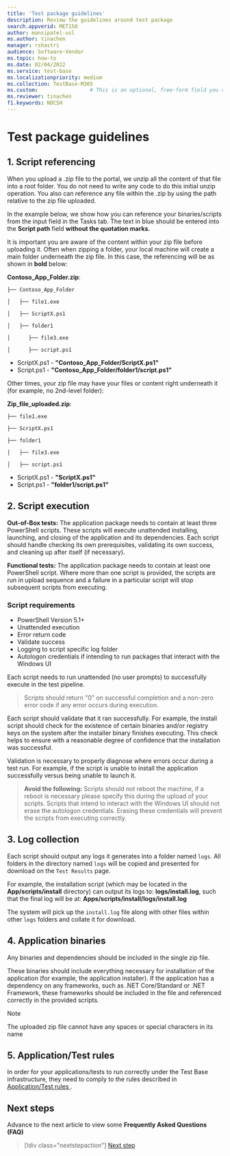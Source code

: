 ```yaml
---
title: 'Test package guidelines'
description: Review the guidelines around test package
search.appverid: MET150
author: mansipatel-usl
ms.author: tinachen
manager: rshastri
audience: Software-Vendor
ms.topic: how-to
ms.date: 02/04/2022
ms.service: test-base
ms.localizationpriority: medium
ms.collection: TestBase-M365
ms.custom:                 # This is an optional, free-form field you can use to define your own collection of articles. If you have more than one value, format as a bulleted list. This field truncates to something like 144 characters (inclusive of spaces) so keep it short.
ms.reviewer: tinachen
f1.keywords: NOCSH
---
```

# Test package guidelines

## 1. Script referencing

When you upload a .zip file to the portal, we unzip all the content of that file into a root folder. You do not need to write any code to do this initial unzip operation. You also can reference any file within the .zip by using the path relative to the zip file uploaded.

In the example below, we show how you can reference your binaries/scripts from the input field in the Tasks tab. The text in blue should be entered into the **Script path** field **without the quotation marks.**

It is important you are aware of the content within your zip file before uploading it. Often when zipping a folder, your local machine will create a main folder underneath the zip file. In this case, the referencing will be as shown in **bold** below:

**Contoso_App_Folder.zip**:

```console
├── Contoso_App_Folder

│   ├── file1.exe

│   ├── ScriptX.ps1

│   ├── folder1

│      ├── file3.exe

│      ├── script.ps1
```

- ScriptX.ps1 - **"Contoso_App_Folder/ScriptX.ps1"**
- Script.ps1 - **"Contoso_App_Folder/folder1/script.ps1"**

Other times, your zip file may have your files or content right underneath it (for example, no 2nd-level folder):

**Zip_file_uploaded.zip**:

```console
├── file1.exe

├── ScriptX.ps1

├── folder1

│   ├── file3.exe

│   ├── script.ps1
```

- ScriptX.ps1 - **"ScriptX.ps1"**
- Script.ps1 - **"folder1/script.ps1"**

## 2. Script execution

**Out-of-Box tests:** The application package needs to contain at least three PowerShell scripts. These scripts will execute unattended installing, launching, and closing of the application and its dependencies. Each script should handle checking its own prerequisites, validating its own success, and cleaning up after itself (if necessary).

**Functional tests:** The application package needs to contain at least one PowerShell script. Where more than one script is provided, the scripts are run in upload sequence and a failure in a particular script will stop subsequent scripts from executing.

### Script requirements

- PowerShell Version 5.1+
- Unattended execution
- Error return code
- Validate success
- Logging to script specific log folder
- Autologon credentials if intending to run packages that interact with the Windows UI

Each script needs to run unattended (no user prompts) to successfully execute in the test pipeline.

> 
> Scripts should return "0" on successful completion and a non-zero error code if any error occurs during execution.

Each script should validate that it ran successfully. For example, the install script should check for the existence of certain binaries and/or registry keys on the system after the installer binary finishes executing. This check helps to ensure with a reasonable degree of confidence that the installation was successful.

Validation is necessary to properly diagnose where errors occur during a test run. For example, if the script is unable to install the application successfully versus being unable to launch it.

> 
> **Avoid the following:**
> Scripts should not reboot the machine, if a reboot is necessary please specify this during the upload of your scripts.
> Scripts that intend to interact with the Windows UI should not erase the autologon credentials. Erasing these credentials will prevent the scripts from executing correctly.

## 3. Log collection

Each script should output any logs it generates into a folder named `logs`. All folders in the directory named `logs` will be copied and presented for download on the `Test Results` page.

For example, the installation script (which may be located in the **App/scripts/install** directory) can output its logs to: **logs/install.log**, such that the final log will be at: **Apps/scripts/install/logs/install.log**

The system will pick up the `install.log` file along with other files within other `logs` folders and collate it for download.

## 4. Application binaries

Any binaries and dependencies should be included in the single zip file.

These binaries should include everything necessary for installation of the application (for example, the application installer). If the application has a dependency on any frameworks, such as .NET Core/Standard or .NET Framework, these frameworks should be included in the file and referenced correctly in the provided scripts.

> [!NOTE]
> The uploaded zip file cannot have any spaces or special characters in its name

## 5. Application/Test rules

In order for your applications/tests to run correctly under the Test Base infrastructure, they need to comply to the rules described in [Application/Test rules
](rules.md). 

## Next steps

Advance to the next article to view some **Frequently Asked Questions (FAQ)**
> [!div class="nextstepaction"]
> [Next step](faq.md)
